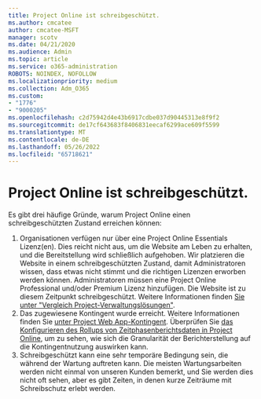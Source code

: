 ```yaml
---
title: Project Online ist schreibgeschützt.
ms.author: cmcatee
author: cmcatee-MSFT
manager: scotv
ms.date: 04/21/2020
ms.audience: Admin
ms.topic: article
ms.service: o365-administration
ROBOTS: NOINDEX, NOFOLLOW
ms.localizationpriority: medium
ms.collection: Adm_O365
ms.custom:
- "1776"
- "9000205"
ms.openlocfilehash: c2d75942d4e43b6917cdbe037d90445313e8f9f2
ms.sourcegitcommit: de17cf643683f8406831eecaf6299ace609f5599
ms.translationtype: MT
ms.contentlocale: de-DE
ms.lasthandoff: 05/26/2022
ms.locfileid: "65718621"
---
```

# <a name="project-online-is-in-a-read-only-state"></a>Project Online ist schreibgeschützt.

Es gibt drei häufige Gründe, warum Project Online einen schreibgeschützten Zustand erreichen können:

1. Organisationen verfügen nur über eine Project Online Essentials Lizenz(en). Dies reicht nicht aus, um die Website am Leben zu erhalten, und die Bereitstellung wird schließlich aufgehoben. Wir platzieren die Website in einem schreibgeschützten Zustand, damit Administratoren wissen, dass etwas nicht stimmt und die richtigen Lizenzen erworben werden können. Administratoren müssen eine Project Online Professional und/oder Premium Lizenz hinzufügen. Die Website ist zu diesem Zeitpunkt schreibgeschützt. Weitere Informationen finden [Sie unter "Vergleich Project-Verwaltungslösungen"](https://products.office.com/project/compare-microsoft-project-management-software?tab=1).
2. Das zugewiesene Kontingent wurde erreicht. Weitere Informationen finden Sie [unter Project Web App-Kontingent](https://docs.microsoft.com/projectonline/tune-project-online-performance#project-web-app-quota). Überprüfen Sie [das Konfigurieren des Rollups von Zeitphasenberichtsdaten in Project Online](https://docs.microsoft.com/ProjectOnline/configure-rollup-of-timephased-reporting-data-in-project-online), um zu sehen, wie sich die Granularität der Berichterstellung auf die Kontingentnutzung auswirken kann.
3. Schreibgeschützt kann eine sehr temporäre Bedingung sein, die während der Wartung auftreten kann. Die meisten Wartungsarbeiten werden nicht einmal von unseren Kunden bemerkt, und Sie werden dies nicht oft sehen, aber es gibt Zeiten, in denen kurze Zeiträume mit Schreibschutz erlebt werden.
